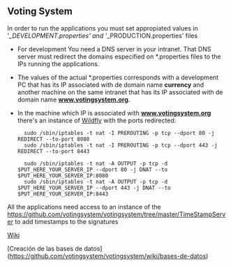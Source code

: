 ## Voting System

In order to run the applications you must set appropiated values in '*_DEVELOPMENT.properties' and '*_PRODUCTION.properties' files


* For development You need a DNS server in your intranet. That DNS server must redirect the domains especified on *.properties files to the IPs running the applications. 
* The values of the actual *.properties corresponds with a development PC that has its IP associated with de domain name **currency**
and another machine on the same intranet that has its IP associated with de domain name **www.votingsystem.org**.
* In the machine which IP is associated with **www.votingsystem.org** there's an instance of [Wildfly](http://wildfly.org) with the ports redirected:

        sudo /sbin/iptables -t nat -I PREROUTING -p tcp --dport 80 -j REDIRECT --to-port 8080
        sudo /sbin/iptables -t nat -I PREROUTING -p tcp --dport 443 -j REDIRECT --to-port 8443

        sudo /sbin/iptables -t nat -A OUTPUT -p tcp -d $PUT_HERE_YOUR_SERVER_IP --dport 80 -j DNAT --to $PUT_HERE_YOUR_SERVER_IP:8080
        sudo /sbin/iptables -t nat -A OUTPUT -p tcp -d $PUT_HERE_YOUR_SERVER_IP --dport 443 -j DNAT --to $PUT_HERE_YOUR_SERVER_IP:8443



All the applications need access to an instance of the https://github.com/votingsystem/votingsystem/tree/master/TimeStampServer to add timestamps to the signatures


[Wiki](https://github.com/votingsystem/votingsystem/wiki)

[Creación de las bases de datos]
(https://github.com/votingsystem/votingsystem/wiki/bases-de-datos)


